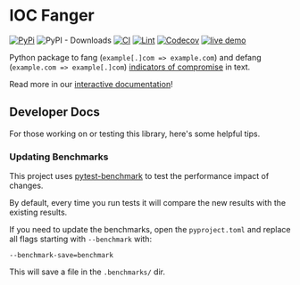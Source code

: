 
# IOC Fanger

[![PyPi](https://img.shields.io/pypi/v/ioc_fanger.svg)](https://pypi.python.org/pypi/ioc_fanger)
![PyPI - Downloads](https://img.shields.io/pypi/dm/ioc-fanger)
[![CI](https://github.com/ioc-fang/ioc-fanger/workflows/CI/badge.svg)](https://github.com/ioc-fang/ioc-fanger/actions)
[![Lint](https://github.com/ioc-fang/ioc-fanger/workflows/Lint/badge.svg)](https://github.com/ioc-fang/ioc-fanger/actions)
[![Codecov](https://codecov.io/gh/ioc-fang/ioc-fanger/branch/master/graph/badge.svg)](https://codecov.io/gh/ioc-fang/ioc-fanger)
[![live demo](https://img.shields.io/badge/live%20demo-%E2%86%92-green)](http://ioc-fanger.hightower.space/)

Python package to fang (`example[.]com => example.com`) and defang (`example.com => example[.]com`) [indicators of compromise](https://digitalguardian.com/blog/what-are-indicators-compromise) in text.

Read more in our [interactive documentation](http://ioc-fanger.hightower.space/)!

## Developer Docs

For those working on or testing this library, here's some helpful tips.

### Updating Benchmarks

This project uses [pytest-benchmark](https://pypi.org/project/pytest-benchmark/) to test the performance impact of changes.

By default, every time you run tests it will compare the new results with the existing results.

If you need to update the benchmarks, open the `pyproject.toml` and replace all flags starting with `--benchmark` with:

```
--benchmark-save=benchmark
```

This will save a file in the `.benchmarks/` dir.
